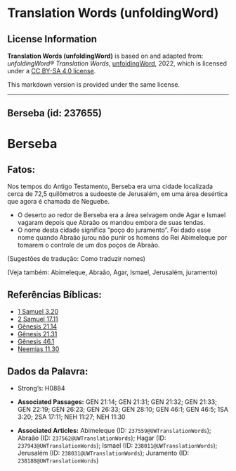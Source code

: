 # Translation Words (unfoldingWord)

## License Information

**Translation Words (unfoldingWord)** is based on and adapted from: _unfoldingWord® Translation Words_, [unfoldingWord](https://unfoldingword.org/utw), 2022, which is licensed under a [CC BY-SA 4.0 license](https://creativecommons.org/licenses/by-sa/4.0/legalcode.en).

This markdown version is provided under the same license.



--------------------------------

## Berseba (id: 237655)

Berseba
=======

Fatos:
------

Nos tempos do Antigo Testamento, Berseba era uma cidade localizada cerca de 72,5 quilômetros a sudoeste de Jerusalém, em uma área desértica que agora é chamada de Neguebe.

* O deserto ao redor de Berseba era a área selvagem onde Agar e Ismael vagaram depois que Abraão os mandou embora de suas tendas.
* O nome desta cidade significa “poço do juramento”. Foi dado esse nome quando Abraão jurou não punir os homens do Rei Abimeleque por tomarem o controle de um dos poços de Abraão.

(Sugestões de tradução: Como traduzir nomes)

(Veja também: Abimeleque, Abraão, Agar, Ismael, Jerusalém, juramento)

Referências Bíblicas:
---------------------

* [1 Samuel 3\.20](https://ref.ly/1Sam3:20)
* [2 Samuel 17\.11](https://ref.ly/2Sam17:11)
* [Gênesis 21\.14](https://ref.ly/Gen21:14)
* [Gênesis 21\.31](https://ref.ly/Gen21:31)
* [Gênesis 46\.1](https://ref.ly/Gen46:1)
* [Neemias 11\.30](https://ref.ly/Neh11:30)

Dados da Palavra:
-----------------

* Strong’s: H0884

* **Associated Passages:** GEN 21:14; GEN 21:31; GEN 21:32; GEN 21:33; GEN 22:19; GEN 26:23; GEN 26:33; GEN 28:10; GEN 46:1; GEN 46:5; 1SA 3:20; 2SA 17:11; NEH 11:27; NEH 11:30
* **Associated Articles:** Abimeleque (ID: `237559@UWTranslationWords`); Abraão (ID: `237562@UWTranslationWords`); Hagar (ID: `237943@UWTranslationWords`); Ismael (ID: `238011@UWTranslationWords`); Jerusalém (ID: `238031@UWTranslationWords`); Juramento (ID: `238188@UWTranslationWords`)

